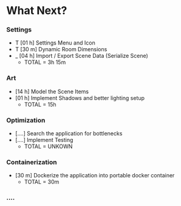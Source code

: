 # What Next?


### Settings
* T [01 h] Settings Menu and Icon
* T [30 m] Dynamic Room Dimensions 
* _ [04 h] Import / Export Scene Data (Serialize Scene)
    * TOTAL = 3h 15m

### Art
* [14 h] Model the Scene Items
* [01 h] Implement Shadows and better lighting setup
    * TOTAL = 15h


### Optimization
* [....] Search the application for bottlenecks
* [....] Implement Testing
    * TOTAL = UNKOWN

### Containerization
* [30 m] Dockerize the application into portable docker container
    * TOTAL = 30m

### ....
